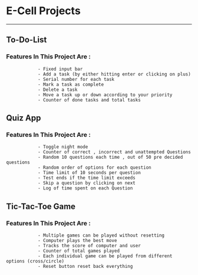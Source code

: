 # E-Cell Projects
---
## To-Do-List
### Features In This Project Are :
                - Fixed input bar
                - Add a task (by either hitting enter or clicking on plus)
                - Serial number for each task
                - Mark a task as complete
                - Delete a task
                - Move a task up or down according to your priority
                - Counter of done tasks and total tasks

## Quiz App
### Features In This Project Are :
                - Toggle night mode
                - Counter of correct , incorrect and unattempted Questions
                - Random 10 questions each time , out of 50 pre decided questions
                - Random order of options for each question
                - Time limit of 10 seconds per question
                - Test ends if the time limit exceeds
                - Skip a question by clicking on next 
                - Log of time spent on each Question

## Tic-Tac-Toe Game
### Features In This Project Are : 
                - Multiple games can be played without resetting
                - Computer plays the best move
                - Tracks the score of computer and user
                - Counter of total games played
                - Each individual game can be played from different options (cross/circle)
                - Reset button reset back everything
